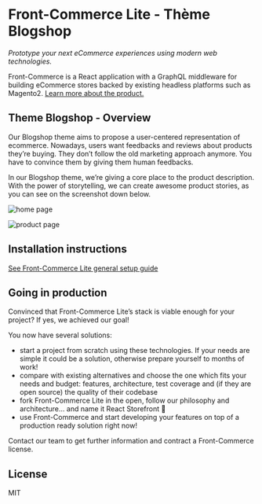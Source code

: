 # Front-Commerce Lite - Thème Blogshop
*Prototype your next eCommerce experiences using modern web technologies.*

Front-Commerce is a React application with a GraphQL middleware for building eCommerce stores backed by existing headless platforms such as Magento2. [Learn more about the product.](https://developers.front-commerce.com/)

## Theme Blogshop - Overview
Our Blogshop theme aims to propose a user-centered representation of ecommerce. Nowadays, users want feedbacks and reviews about products they’re buying. They don’t follow the old marketing approach anymore. You have to convince them by giving them human feedbacks.

In our Blogshop theme, we’re giving a core place to the product description. With the power of storytelling, we can create awesome product stories, as you can see on the screenshot down below.

![home page](homepage.png)

![product page](pp.png)

## Installation instructions
[See Front-Commerce Lite general setup guide](https://github.com/front-commerce/front-commerce-lite/blob/master/README.md)

## Going in production
Convinced that Front-Commerce Lite’s stack is viable enough for your project? If yes, we achieved our goal!

You now have several solutions:

* start a project from scratch using these technologies. If your needs are simple it could be a solution, otherwise prepare yourself to months of work!
* compare with existing alternatives and choose the one which fits your needs and budget: features, architecture, test coverage and (if they are open source) the quality of their codebase
* fork Front-Commerce Lite in the open, follow our philosophy and architecture… and name it React Storefront :slightly_smiling_face:
* use Front-Commerce and start developing your features on top of a production ready solution right now!

Contact our team to get further information and contract a Front-Commerce license.

## License
MIT
